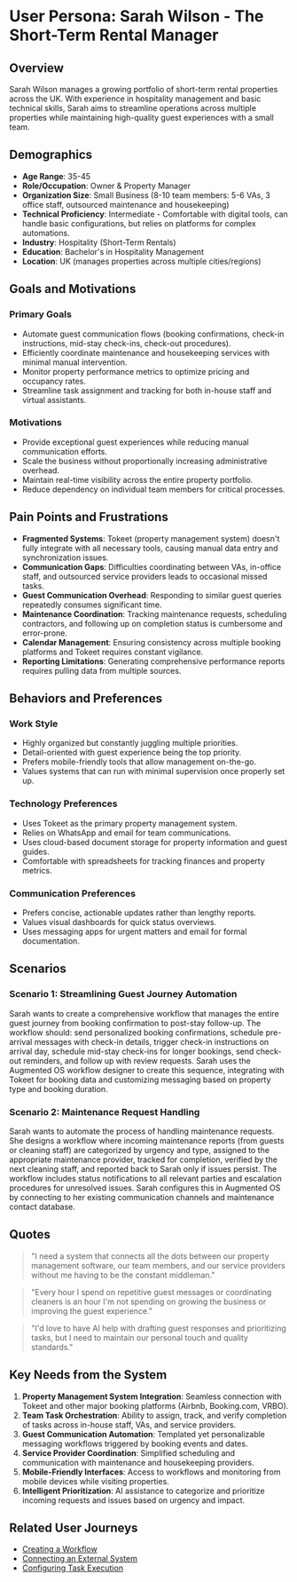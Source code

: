 # User Persona: Sarah Wilson - The Short-Term Rental Manager

## Overview

Sarah Wilson manages a growing portfolio of short-term rental properties across the UK. With experience in hospitality management and basic technical skills, Sarah aims to streamline operations across multiple properties while maintaining high-quality guest experiences with a small team.

## Demographics

* **Age Range**: 35-45
* **Role/Occupation**: Owner & Property Manager
* **Organization Size**: Small Business (8-10 team members: 5-6 VAs, 3 office staff, outsourced maintenance and housekeeping)
* **Technical Proficiency**: Intermediate - Comfortable with digital tools, can handle basic configurations, but relies on platforms for complex automations.
* **Industry**: Hospitality (Short-Term Rentals)
* **Education**: Bachelor's in Hospitality Management
* **Location**: UK (manages properties across multiple cities/regions)

## Goals and Motivations

### Primary Goals

* Automate guest communication flows (booking confirmations, check-in instructions, mid-stay check-ins, check-out procedures).
* Efficiently coordinate maintenance and housekeeping services with minimal manual intervention.
* Monitor property performance metrics to optimize pricing and occupancy rates.
* Streamline task assignment and tracking for both in-house staff and virtual assistants.

### Motivations

* Provide exceptional guest experiences while reducing manual communication efforts.
* Scale the business without proportionally increasing administrative overhead.
* Maintain real-time visibility across the entire property portfolio.
* Reduce dependency on individual team members for critical processes.

## Pain Points and Frustrations

* **Fragmented Systems**: Tokeet (property management system) doesn't fully integrate with all necessary tools, causing manual data entry and synchronization issues.
* **Communication Gaps**: Difficulties coordinating between VAs, in-office staff, and outsourced service providers leads to occasional missed tasks.
* **Guest Communication Overhead**: Responding to similar guest queries repeatedly consumes significant time.
* **Maintenance Coordination**: Tracking maintenance requests, scheduling contractors, and following up on completion status is cumbersome and error-prone.
* **Calendar Management**: Ensuring consistency across multiple booking platforms and Tokeet requires constant vigilance.
* **Reporting Limitations**: Generating comprehensive performance reports requires pulling data from multiple sources.

## Behaviors and Preferences

### Work Style

* Highly organized but constantly juggling multiple priorities.
* Detail-oriented with guest experience being the top priority.
* Prefers mobile-friendly tools that allow management on-the-go.
* Values systems that can run with minimal supervision once properly set up.

### Technology Preferences

* Uses Tokeet as the primary property management system.
* Relies on WhatsApp and email for team communications.
* Uses cloud-based document storage for property information and guest guides.
* Comfortable with spreadsheets for tracking finances and property metrics.

### Communication Preferences

* Prefers concise, actionable updates rather than lengthy reports.
* Values visual dashboards for quick status overviews.
* Uses messaging apps for urgent matters and email for formal documentation.

## Scenarios

### Scenario 1: Streamlining Guest Journey Automation

Sarah wants to create a comprehensive workflow that manages the entire guest journey from booking confirmation to post-stay follow-up. The workflow should: send personalized booking confirmations, schedule pre-arrival messages with check-in details, trigger check-in instructions on arrival day, schedule mid-stay check-ins for longer bookings, send check-out reminders, and follow up with review requests. Sarah uses the Augmented OS workflow designer to create this sequence, integrating with Tokeet for booking data and customizing messaging based on property type and booking duration.

### Scenario 2: Maintenance Request Handling

Sarah wants to automate the process of handling maintenance requests. She designs a workflow where incoming maintenance reports (from guests or cleaning staff) are categorized by urgency and type, assigned to the appropriate maintenance provider, tracked for completion, verified by the next cleaning staff, and reported back to Sarah only if issues persist. The workflow includes status notifications to all relevant parties and escalation procedures for unresolved issues. Sarah configures this in Augmented OS by connecting to her existing communication channels and maintenance contact database.

## Quotes

> "I need a system that connects all the dots between our property management software, our team members, and our service providers without me having to be the constant middleman."

> "Every hour I spend on repetitive guest messages or coordinating cleaners is an hour I'm not spending on growing the business or improving the guest experience."

> "I'd love to have AI help with drafting guest responses and prioritizing tasks, but I need to maintain our personal touch and quality standards."

## Key Needs from the System


1. **Property Management System Integration**: Seamless connection with Tokeet and other major booking platforms (Airbnb, Booking.com, VRBO).
2. **Team Task Orchestration**: Ability to assign, track, and verify completion of tasks across in-house staff, VAs, and service providers.
3. **Guest Communication Automation**: Templated yet personalizable messaging workflows triggered by booking events and dates.
4. **Service Provider Coordination**: Simplified scheduling and communication with maintenance and housekeeping providers.
5. **Mobile-Friendly Interfaces**: Access to workflows and monitoring from mobile devices while visiting properties.
6. **Intelligent Prioritization**: AI assistance to categorize and prioritize incoming requests and issues based on urgency and impact.

## Related User Journeys

* [Creating a Workflow](../../user_journeys/workflow_management/create-workflow.md)
* [Connecting an External System](../../user_journeys/integration_management/connect-external-system.md)
* [Configuring Task Execution](../../user_journeys/task_execution/configure-task.md)


